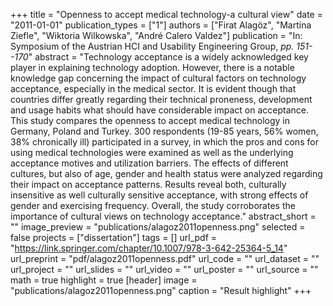 +++
title = "Openness to accept medical technology-a cultural view"
date = "2011-01-01"
publication_types = ["1"]
authors = ["Firat Alagöz", "Martina Ziefle", "Wiktoria Wilkowska", "André Calero Valdez"]
publication = "In: Symposium of the Austrian HCI and Usability Engineering Group, _pp. 151--170_"
abstract = "Technology acceptance is a widely acknowledged key player in explaining technology adoption. However, there is a notable knowledge gap concerning the impact of cultural factors on technology acceptance, especially in the medical sector. It is evident though that countries differ greatly regarding their technical proneness, development and usage habits what should have considerable impact on acceptance. This study compares the openness to accept medical technology in Germany, Poland and Turkey. 300 respondents (19-85 years, 56% women, 38% chronically ill) participated in a survey, in which the pros and cons for using medical technologies were examined as well as the underlying acceptance motives and utilization barriers. The effects of different cultures, but also of age, gender and health status were analyzed regarding their impact on acceptance patterns. Results reveal both, culturally insensitive as well culturally sensitive acceptance, with strong effects of gender and exercising frequency. Overall, the study corroborates the importance of cultural views on technology acceptance."
abstract_short = ""
image_preview = "publications/alagoz2011openness.png"
selected = false
projects = ["dissertation"]
tags = []
url_pdf = "https://link.springer.com/chapter/10.1007/978-3-642-25364-5_14"
url_preprint = "pdf/alagoz2011openness.pdf"
url_code = ""
url_dataset = ""
url_project = ""
url_slides = ""
url_video = ""
url_poster = ""
url_source = ""
math = true
highlight = true
[header]
image = "publications/alagoz2011openness.png"
caption = "Result highlight"
+++
